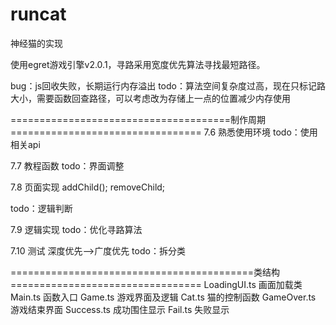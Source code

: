 # runcat
神经猫的实现

使用egret游戏引擎v2.0.1，寻路采用宽度优先算法寻找最短路径。

bug：js回收失败，长期运行内存溢出
todo：算法空间复杂度过高，现在只标记路大小，需要函数回查路径，可以考虑改为存储上一点的位置减少内存使用

======================================制作周期=================================
7.6 熟悉使用环境
todo：使用相关api

7.7 教程函数
todo：界面调整

7.8 页面实现
addChild();
removeChild;

todo：逻辑判断

7.9 逻辑实现
todo：优化寻路算法

7.10 测试
深度优先-->广度优先
todo：拆分类


==========================================类结构=================================
LoadingUI.ts
画面加载类
Main.ts
函数入口
Game.ts
游戏界面及逻辑
Cat.ts
猫的控制函数
GameOver.ts
游戏结束界面
Success.ts
成功围住显示
Fail.ts
失败显示
